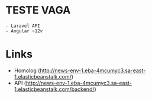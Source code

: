 # TESTE VAGA

    - Laravel API
    - Angular ~12v

# Links
 - Homolog (http://news-env-1.eba-4mcumyc3.sa-east-1.elasticbeanstalk.com/)
 - API (http://news-env-1.eba-4mcumyc3.sa-east-1.elasticbeanstalk.com/backend/)
